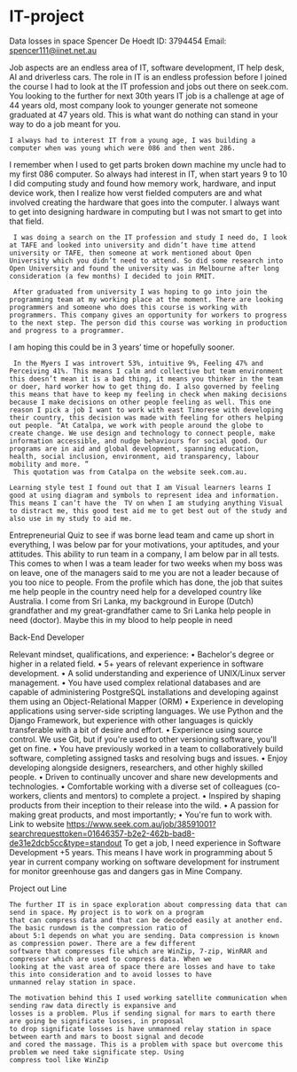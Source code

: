 # IT-project
Data losses in space
Spencer De Hoedt		ID: 3794454	Email: spencer111@iinet.net.au


   Job aspects are an endless area of IT, software development, IT help desk, AI and driverless cars. The role in IT is an endless profession before I joined the course I had to look at the IT profession and jobs out there on seek.com. You looking to the further for next 30th years IT job is a challenge at age of 44 years old, most company look to younger generate not someone graduated at 47 years old. This is what want do nothing can stand in your way to do a job meant for you.
   
    I always had to interest IT from a young age, I was building a computer when was young which were 086 and then went 286. 
 I remember when I used to get parts broken down machine my uncle had to my first 086 computer. So always had interest in IT, when 
 start years 9 to 10 I did computing study and found how memory work, hardware, and input device work, then I realize how verst
 fielded computers are and what involved creating the hardware that goes into the computer. I always want to get into designing 
 hardware in computing but I was not smart to get into that field.
    
     I was doing a search on the IT profession and study I need do, I look at TAFE and looked into university and didn’t have time attend university or TAFE, then someone at work mentioned about Open University which you didn’t need to attend. So did some research into Open University and found the university was in Melbourne after long consideration (a few months) I decided to join RMIT.
     
     After graduated from university I was hoping to go into join the programming team at my working place at the moment. There are looking programmers and someone who does this course is working with programmers. This company gives an opportunity for workers to progress to the next step. The person did this course was working in production and progress to a programmer. 
I am hoping this could be in 3 years’ time or hopefully sooner.
     
     In the Myers I was introvert 53%, intuitive 9%, Feeling 47% and Perceiving 41%. This means I calm and collective but team environment this doesn’t mean it is a bad thing, it means you thinker in the team or doer, hard worker how to get thing do. I also governed by feeling this means that have to keep my feeling in check when making decisions because I make decisions on other people feeling as well. This one reason I pick a job I want to work with east Timorese with developing their country, this decision was made with feeling for others helping out people. “At Catalpa, we work with people around the globe to create change. We use design and technology to connect people, make information accessible, and nudge behaviours for social good. Our programs are in aid and global development, spanning education, health, social inclusion, environment, aid transparency, labour mobility and more. ” 
     This quotation was from Catalpa on the website seek.com.au.
    
    Learning style test I found out that I am Visual learners learns I good at using diagram and symbols to represent idea and information. This means I can’t have the  TV on when I am studying anything Visual to distract me, this good test aid me to get best out of the study and also use in my study to aid me. 
   
   Entrepreneurial Quiz to see if was borne lead team and came up short in everything, I was below par for your motivations, your aptitudes, and your attitudes. This ability to run team in a company, I am below par in all tests. This comes to when I was a team leader for two weeks when my boss was on leave, one of the managers said to me you are not a leader because of you too nice to people.
From the profile which has done, the job that suites me help people in the country need help for a developed country like Australia. I come from Sri Lanka, my background in Europe (Dutch) grandfather and my great-grandfather came to Sri Lanka help people in need (doctor). Maybe this in my blood to help people in need
   

Back-End Developer


Relevant mindset, qualifications, and experience:
•    Bachelor's degree or higher in a related field.
•    5+ years of relevant experience in software development.
•    A solid understanding and experience of UNIX/Linux server management.
•    You have used complex relational databases and are capable of administering PostgreSQL installations and developing 
against them using an Object-Relational Mapper (ORM)
•    Experience in developing applications using server-side scripting languages. We use Python and the Django Framework, 
but experience with other languages is quickly transferable with a bit of desire and effort.
•    Experience using source control. We use Git, but if you're used to other versioning software, you'll get on fine. 
•    You have previously worked in a team to collaboratively build software, completing assigned tasks and resolving 
bugs and issues.
•    Enjoy developing alongside designers, researchers, and other highly skilled people.
•    Driven to continually uncover and share new developments and technologies.
•    Comfortable working with a diverse set of colleagues (co-workers, clients and mentors) to complete a project.
•    Inspired by shaping products from their inception to their release into the wild.
•    A passion for making great products, and most importantly; 
•    You're fun to work with.
 Link to website https://www.seek.com.au/job/38591001?searchrequesttoken=01646357-b2e2-462b-bad8-de31e2dcb5cc&type=standout
 To get a job, I need experience in Software Development +5 years. This means I have work in programming about 5 year 
 in current company working on software development for instrument for monitor greenhouse gas and dangers gas in Mine Company.


Project out Line

	The further IT is in space exploration about compressing data that can send in space. My project is to work on a program
	that can compress data and that can be decoded easily at another end. The basic rundown is the compression ratio of 
	about 5:1 depends on what you are sending. Data compression is known as compression power. There are a few different 
	software that compresses file which are WinZip, 7-zip, WinRAR and compressor which are used to compress data. When we 
	looking at the vast area of space there are losses and have to take this into consideration and to avoid losses to have
	unmanned relay station in space. 
	
	The motivation behind this I used working satellite communication when sending raw data directly is expansive and 
	losses is a problem. Plus if sending signal for mars to earth there are going be significate losses, in proposal 
	to drop significate losses is have unmanned relay station in space between earth and mars to boost signal and decode 
	and cored the massage. This is a problem with space but overcome this problem we need take significate step. Using 
	compress tool like WinZip 
